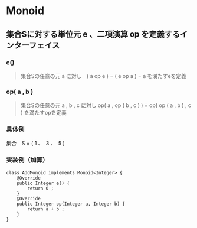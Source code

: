 # Monoid
## 集合Sに対する単位元 e 、二項演算 op を定義するインターフェイス

### e()
> 集合Sの任意の元 a に対し　( a op e ) = ( e op a ) = a を満たすeを定義

### op( a , b )
> 集合Sの任意の元 a , b , c に対し op( a , op ( b , c ) ) = op( op ( a , b ) , c ) を満たすopを定義

### 具体例

集合　S = ( 1 、　3 、　5 ) <br>


### 実装例（加算）
```
class AddMonoid implements Monoid<Integer> {
    @Override
    public Integer e() {
        return 0 ;
    }
    @Override
    public Integer op(Integer a, Integer b) {
        return a + b ;
    }
}
```
